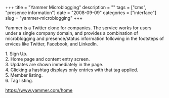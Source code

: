 +++
title = "Yammer Microblogging"
description = ""
tags = ["cms", "presence information"]
date = "2008-09-09"
categories = ["interface"]
slug = "yammer-microblogging"
+++


<p>Yammer is a Twitter clone for companies. The service works for users under a single company domain, and provides a combination of microblogging and presence/status information following in the footsteps of ervices like Twitter, Facebook, and LinkedIn.</p>
<div id="screens-full" class="clear"><div class="caption">1. Sign Up.</div><div class="fullimg clear"><a href="//konigi.com/media/interface/yammer-1.png" class="group" rel="group" title="1. Sign Up."><img src="//konigi.com/media/interface/yammer-1.png" alt="" class="img-responsive"></a></div></div><div id="screens-full" class="clear"><div class="caption">2. Home page and content entry screen.</div><div class="fullimg clear"><a href="//konigi.com/media/interface/yammer-2.png" class="group" rel="group" title="2. Home page and content entry screen."><img src="//konigi.com/media/interface/yammer-2.png" alt="" class="img-responsive"></a></div></div><div id="screens-full" class="clear"><div class="caption">3. Updates are shown immediately in the page.</div><div class="fullimg clear"><a href="//konigi.com/media/interface/yammer-3.png" class="group" rel="group" title="3. Updates are shown immediately in the page."><img src="//konigi.com/media/interface/yammer-3.png" alt="" class="img-responsive"></a></div></div><div id="screens-full" class="clear"><div class="caption">4. Clicking a hashtag displays only entries with that tag applied.</div><div class="fullimg clear"><a href="//konigi.com/media/interface/yammer-4.png" class="group" rel="group" title="4. Clicking a hashtag displays only entries with that tag applied."><img src="//konigi.com/media/interface/yammer-4.png" alt="" class="img-responsive"></a></div></div><div id="screens-full" class="clear"><div class="caption">5. Member listing.</div><div class="fullimg clear"><a href="//konigi.com/media/interface/yammer-5.png" class="group" rel="group" title="5. Member listing."><img src="//konigi.com/media/interface/yammer-5.png" alt="" class="img-responsive"></a></div></div><div id="screens-full" class="clear"><div class="caption">6. Tag listing.</div><div class="fullimg clear"><a href="//konigi.com/media/interface/yammer-6.png" class="group" rel="group" title="6. Tag listing."><img src="//konigi.com/media/interface/yammer-6.png" alt="" class="img-responsive"></a></div></div>        
<p><a href="https://www.yammer.com/home">https://www.yammer.com/home</a></p>


